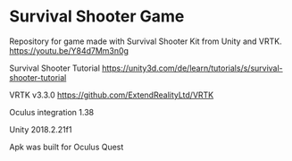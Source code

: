 # Survival Shooter Game
Repository for game made with Survival Shooter Kit from Unity and VRTK. https://youtu.be/Y84d7Mm3n0g

Survival Shooter Tutorial
https://unity3d.com/de/learn/tutorials/s/survival-shooter-tutorial

VRTK v3.3.0
https://github.com/ExtendRealityLtd/VRTK

Oculus integration 1.38

Unity 2018.2.21f1

Apk was built for Oculus Quest
